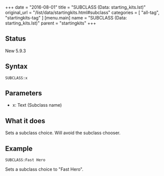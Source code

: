 +++
date = "2016-08-01"
title = "SUBCLASS (Data: starting_kits.lst)"
original_url = "/list/data/startingkits.html#subclass"
categories = [ "all-tag", "startingkits-tag" ]
[menu.main]
    name = "SUBCLASS (Data: starting_kits.lst)"
    parent = "startingkits"
+++

## Status

New 5.9.3

## Syntax

`SUBCLASS:x`

## Parameters

-   x: Text (Subclass name)



What it does
------------

Sets a subclass choice. Will avoid the subclass chooser.

Example
-------

`SUBCLASS:Fast Hero`

Sets a subclass choice to "Fast Hero".

